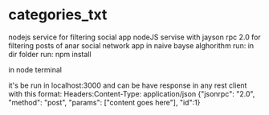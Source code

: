 # categories_txt
nodejs service for filtering social app
nodeJS servise with jayson rpc 2.0 for filtering posts of anar social network app in naive bayse alghorithm run: in dir folder run: npm install

in node terminal

it's be run in localhost:3000 and can be have response in any rest client with this format: Headers:Content-Type: application/json {"jsonrpc": "2.0", "method": "post", "params": ["content goes here"], "id":1}

